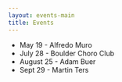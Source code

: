 ```yaml
---
layout: events-main
title: Events
---
```


* May 19 - Alfredo Muro
* July 28 - Boulder Choro Club
* August 25 - Adam Buer
* Sept 29 - Martin Ters
